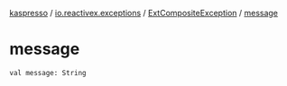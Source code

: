 [kaspresso](../../index.md) / [io.reactivex.exceptions](../index.md) / [ExtCompositeException](index.md) / [message](./message.md)

# message

`val message: String`